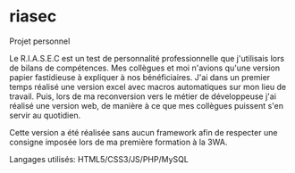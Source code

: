 # riasec

Projet personnel 

Le R.I.A.S.E.C est un test de personnalité professionnelle que j'utilisais lors de bilans de compétences.
Mes collègues et moi n'avions qu'une version papier fastidieuse à expliquer à nos bénéficiaires. 
J'ai dans un premier temps réalisé une version excel avec macros automatiques sur mon lieu de travail.
Puis, lors de ma reconversion vers le métier de développeuse j'ai réalisé une version web, de manière à ce que mes collègues puissent s'en servir au quotidien.

Cette version a été réalisée sans aucun framework afin de respecter une consigne imposée lors de ma première formation à la 3WA.

Langages utilisés: HTML5/CSS3/JS/PHP/MySQL
